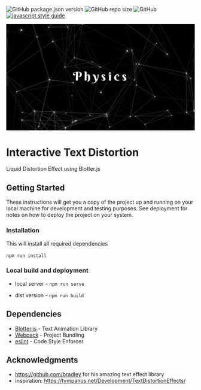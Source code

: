 
![GitHub package.json version](http://img.shields.io/github/package-json/v/onecastell/Interactive-Text-Distortion )
![GitHub repo size](https://img.shields.io/github/repo-size/onecastell/Interactive-Text-Distortion)
![GitHub](https://img.shields.io/github/license/onecastell/Interactive-Text-Distortion)
[![javascript style guide](https://img.shields.io/badge/code_style-google-brightgreen.svg)](https://google.github.io/styleguide/jsguide.html)


![text distortion screenshot](/preview.png "text distortion screenshot")

# Interactive Text Distortion

Liquid Distortion Effect using Blotter.js

## Getting Started

These instructions will get you a copy of the project up and running on your local machine for development and testing purposes. See deployment for notes on how to deploy the project on your system.

### Installation

This will install all required dependencies

`npm run install`

### Local build and deployment

* local server - `npm run serve`

* dist version - `npm run build`

## Dependencies

* [Blotter.js](https://blotter.js.org/) - Text Animation Library
* [Webpack](https://webpack.js.org/) - Project Bundling
* [eslint](https://eslint.org/) - Code Style Enforcer

## Acknowledgments

* https://github.com/bradley for his amazing text effect library
* Inspiration: https://tympanus.net/Development/TextDistortionEffects/
